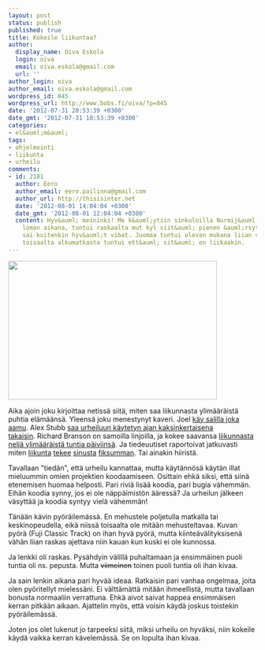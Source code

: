 ```yaml
---
layout: post
status: publish
published: true
title: Kokeile liikuntaa?
author:
  display_name: Oiva Eskola
  login: oiva
  email: oiva.eskola@gmail.com
  url: ''
author_login: oiva
author_email: oiva.eskola@gmail.com
wordpress_id: 845
wordpress_url: http://www.bobs.fi/oiva/?p=845
date: '2012-07-31 20:53:39 +0300'
date_gmt: '2012-07-31 18:53:39 +0300'
categories:
- el&auml;m&auml;
tags:
- ohjelmointi
- liikunta
- urheilu
comments:
- id: 2181
  author: Eero
  author_email: eero.pailinna@gmail.com
  author_url: http://thisisinter.net
  date: '2012-08-01 14:04:04 +0300'
  date_gmt: '2012-08-01 12:04:04 +0300'
  content: Hyv&auml; meininki! Me k&auml;ytiin sinkuloilla Nurmij&auml;rvell&auml;
    loman aikana, tuntui raskaalta mut kyl siit&auml; pienen &auml;rsytyksen j&auml;lkeen
    sai kuitenkin hyv&auml;t vibat. Juomaa tuntui olevan mukana liian v&auml;h&auml;n,
    toisaalta alkumatkasta tuntui ett&auml; sit&auml; on liikaakin.
---
```

<p><a href="https://fbcdn-sphotos-g-a.akamaihd.net/hphotos-ak-ash2/v/t1.0-9/562374_10150893531394518_421627031_n.jpg?oh=330d9c43ec26db41ccdb1fdf45e1b340&oe=55908EDD&__gda__=1435156623_681ec69f04a310a2ec41eae0014664c5"><img class="alignnone" src="https://fbcdn-sphotos-g-a.akamaihd.net/hphotos-ak-ash2/v/t1.0-9/562374_10150893531394518_421627031_n.jpg?oh=330d9c43ec26db41ccdb1fdf45e1b340&oe=55908EDD&__gda__=1435156623_681ec69f04a310a2ec41eae0014664c5" alt="" width="423" height="282" /></a></p>
<p>Aika ajoin joku kirjoittaa netiss&auml; siit&auml;, miten saa liikunnasta ylim&auml;&auml;r&auml;ist&auml; puhtia el&auml;m&auml;&auml;ns&auml;. Yleens&auml; joku menestynyt kaveri. Joel <a title="The exercise habit (eng)" href="http://joel.is/post/24064139389/the-exercise-habit">k&auml;y salilla joka aamu</a>. Alex Stubb <a title="Alex Stubb: Pirkan py&ouml;r&auml;ily ja Frankfurtin Ironman" href="http://www.alexstubb.com/fi/blog/1937/">saa&nbsp;urheiluun k&auml;ytetyn ajan kaksinkertaisena takaisin</a>.&nbsp;Richard Branson on samoilla linjoilla, ja kokee saavansa <a title="How to Supercharge your Productivity the Richard Branson Way (eng)" href="http://www.lifehack.org/articles/productivity/how-to-supercharge-your-productivity-the-richard-branson-way.html">liikunnasta nelj&auml; ylim&auml;&auml;r&auml;ist&auml; tuntia p&auml;iviins&auml;</a>. Ja tiedeuutiset raportoivat jatkuvasti miten <a title="NYTimes: How Exercise Could Lead to a Better Brain (eng)" href="http://www.nytimes.com/2012/04/22/magazine/how-exercise-could-lead-to-a-better-brain.htm?_r=1">liikunta</a> <a title="NYTime: How Exercise Fuels the Brain (eng)" href="http://well.blogs.nytimes.com/2012/02/22/how-exercise-fuels-the-brain/">tekee</a> <a title="NYTimes: How Exercise Can Strengthen the Brain (eng)" href="http://well.blogs.nytimes.com/2011/09/28/how-exercise-can-strengthen-the-brain/">sinusta</a> <a title="NYTimes: How Working the Muscles May Boost Brainpower (eng)" href="http://well.blogs.nytimes.com/2012/05/09/how-working-the-muscles-may-boost-brainpower/">fiksumman</a>. Tai ainakin hiirist&auml;.</p>
<p>Tavallaan "tied&auml;n", ett&auml; urheilu kannattaa, mutta k&auml;yt&auml;nn&ouml;s&auml; k&auml;yt&auml;n illat mieluummin omien projektien koodaamiseen. Osittain ehk&auml; siksi, ett&auml; siin&auml; etenemisen huomaa helposti. Pari rivi&auml; lis&auml;&auml; koodia, pari bugia v&auml;hemm&auml;n. Eih&auml;n koodia synny, jos ei ole n&auml;pp&auml;imist&ouml;n &auml;&auml;ress&auml;? Ja urheilun j&auml;lkeen v&auml;sytt&auml;&auml; ja koodia syntyy viel&auml; v&auml;hemm&auml;n!</p>
<p>T&auml;n&auml;&auml;n k&auml;vin py&ouml;r&auml;ilem&auml;ss&auml;. En mehustele poljetulla matkalla tai keskinopeudella, eik&auml; niiss&auml; toisaalta ole mit&auml;&auml;n mehusteltavaa. Kuvan py&ouml;r&auml; (Fuji Classic Track) on ihan hyv&auml; py&ouml;r&auml;, mutta kiinte&auml;v&auml;lityksisen&auml; v&auml;h&auml;n liian raskas ajettava niin kauan kun kuski ei ole kunnossa.</p>
<p>Ja lenkki oli raskas. Pys&auml;hdyin v&auml;lill&auml; puhaltamaan ja ensimm&auml;inen puoli tuntia oli ns. pepusta. Mutta <del>viimeinen</del>&nbsp;toinen puoli tuntia oli ihan kivaa.</p>
<p>Ja sain lenkin aikana pari hyv&auml;&auml; ideaa. Ratkaisin pari vanhaa ongelmaa, joita olen py&ouml;ritellyt mieless&auml;ni. Ei v&auml;ltt&auml;m&auml;tt&auml; mit&auml;&auml;n ihmeellist&auml;, mutta tavallaan bonusta normaaliin verrattuna. Ehk&auml; aivot saivat happea ensimm&auml;isen kerran pitk&auml;&auml;n aikaan. Ajattelin my&ouml;s, ett&auml; voisin k&auml;yd&auml; joskus toistekin py&ouml;r&auml;ilem&auml;ss&auml;.</p>
<p>Joten jos olet lukenut jo tarpeeksi siit&auml;, miksi urheilu on hyv&auml;ksi, niin kokeile k&auml;yd&auml; vaikka kerran k&auml;velem&auml;ss&auml;. Se on lopulta ihan kivaa.</p>
